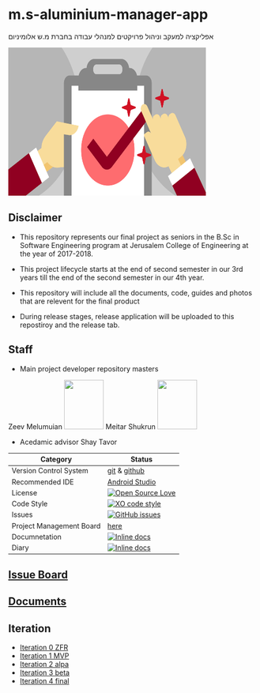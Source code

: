 # m.s-aluminium-manager-app
אפליקציה למעקב וניהול פרויקטים למנהלי עבודה בחברת מ.ש אלומיניום

<img src="https://github.com/meitarsh/m.s-aluminium-manager-app/blob/master/pics/logo.jpg" height="300" width="400">

## Disclaimer

* This repository represents our final project as seniors in the B.Sc in Software Engineering program at Jerusalem College of Engineering at the year of 2017-2018.

* This project lifecycle starts at the end of second semester in our 3rd years till the end of the second semester in our 4th year.

* This repository will include all the documents, code, guides and photos that are relevent for the final product

* During release stages, release application will be uploaded to this repostiroy and the release tab.

## Staff
* Main project developer repository masters

Zeev Melumuian 
<img src="https://avatars3.githubusercontent.com/u/25983708?s=400&u=b8851ea42c6dc967d131b307a0b99074a84a851e&v=4" height="100" width="80">
 Meitar Shukrun
 <img src="https://avatars1.githubusercontent.com/u/26038128?s=400&v=4" height="100" width="80">

* Acedamic advisor 
  Shay Tavor
  
 |Category|Status|
|---|---|
| Version Control System| [git](https://git-scm.com/) & [github](https://github.com/) |
| Recommended IDE | [Android Studio](https://developer.android.com/studio/index.html) |
| License | [![Open Source Love](https://badges.frapsoft.com/os/mit/mit.svg?v=102)](https://github.com/ellerbrock/open-source-badge/) |
| Code Style | [![XO code style](https://img.shields.io/badge/code_style-XO-5ed9c7.svg)](https://github.com/meitarsh/m.s-aluminium-manager-app) |
| Issues | [![GitHub issues](https://img.shields.io/github/issues/meitarsh/m.s-aluminium-manager-app.svg?style=flat)](https://github.com/meitarsh/m.s-aluminium-manager-app/issues) |
| Project Management Board| [here](https://github.com/meitarsh/m.s-aluminium-manager-app/projects/1) |
| Documnetation | [![Inline docs](http://inch-ci.org/github/meitarsh/m.s-aluminium-manager-app.svg?branch=master)](https://github.com/meitarsh/m.s-aluminium-manager-app/tree/master/docs) |
| Diary | [![Inline docs](http://inch-ci.org/github/meitarsh/m.s-aluminium-manager-app.svg?branch=master)](https://github.com/meitarsh/m.s-aluminium-manager-app/wiki/Diary) |


## [Issue Board](https://github.com/meitarsh/m.s-aluminium-manager-app/issues)

## [Documents](https://github.com/meitarsh/m.s-aluminium-manager-app/tree/master/docs)

## Iteration

* [Iteration 0 ZFR](https://github.com/meitarsh/m.s-aluminium-manager-app/wiki/Iteration-0-ZFR)
* [Iteration 1 MVP](https://github.com/meitarsh/m.s-aluminium-manager-app/wiki/Iteration-1-MVP)
* [Iteration 2 alpa](https://github.com/meitarsh/m.s-aluminium-manager-app/wiki/Iteration-2-alpha)
* [Iteration 3 beta](https://github.com/meitarsh/m.s-aluminium-manager-app/wiki/Iteration-3-beta)
* [Iteration 4 final](https://github.com/meitarsh/m.s-aluminium-manager-app/wiki/Iteration-4-final)
